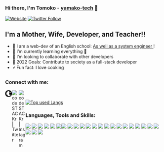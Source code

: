 ### Hi there, I'm Tomoko -  [yamako-tech][website] 👋 

[![Website](https://img.shields.io/website?label=ask-tech-gatsby.netlify.app&style=for-the-badge&url=https%3A%2F%2Fcodestackr.com)](https://ask-tech-gatsby.netlify.app/)
[![Twitter Follow](https://img.shields.io/twitter/follow/t_yamamomo?color=1DA1F2&logo=twitter&style=for-the-badge)](https://twitter.com/intent/follow?original_referer=https%3A%2F%2Fgithub.com%2Ft_yamamomo&screen_name=t_yamamomo)


## I'm a Mother, Wife, Developer, and Teacher!!

- 🔭 I am a web-dev of an English school: [As well as a system engineer ][school]!
- 🌱 I’m currently learning everything 🤣
- 👯 I’m looking to collaborate with other developers
- 🥅 2022 Goals: Contribute to society as a full-stack developer
- ⚡ Fun fact: I love cooking

### Connect with me:

[<img align="left" alt="ask-tech-gatsby.netlify.app" width="22px" src="https://raw.githubusercontent.com/iconic/open-iconic/master/svg/globe.svg" />][website]
[<img align="left" alt="codeSTACKr | Twitter" width="22px" src="https://cdn.jsdelivr.net/npm/simple-icons@v3/icons/twitter.svg" />][twitter]
[<img align="left" alt="codeSTACKr | Instagram" width="22px" src="https://cdn.jsdelivr.net/npm/simple-icons@v3/icons/instagram.svg" />][instagram]

<br />

<!-- ソースコード統計 -->
[![Top used Langs](https://github-readme-stats.vercel.app/api/top-langs/?username=yamako-tech&layout=compact&theme=tokyonight)](https://github.com/yamako-tech/)

### Languages, Tools and Skills:

<img src="https://img.icons8.com/dusk/64/000000/code.png" width="22px"/> <img src="https://img.icons8.com/dusk/64/000000/visual-studio-code-2019.png" width="22px"/> <img src="https://img.icons8.com/dusk/64/000000/pycharm.png" width="22px"/> <img src="https://img.icons8.com/color/48/000000/django.png" width="22px"/> <img src="https://img.icons8.com/ios/50/000000/flask.png" width="22px"/> <img src="https://img.icons8.com/dusk/64/000000/python.png" width="22px"/><img src="https://img.icons8.com/dusk/64/000000/javascript.png" width="22px"/> <img src="https://img.icons8.com/dusk/64/000000/react.png" width="22px"/> <img src="https://img.icons8.com/dusk/64/000000/html-5.png" width="22px"/> <img src="https://img.icons8.com/external-prettycons-flat-prettycons/94/000000/external-css-web-seo-prettycons-flat-prettycons.png" width="22px" /> <img src="https://img.icons8.com/color/48/000000/bootstrap.png" width="22px"/> <img src="https://img.icons8.com/dusk/64/000000/wordpress.png" width="22px"/> <img src="https://img.icons8.com/dusk/64/000000/domain.png" width="22px"/> <img src="https://img.icons8.com/dusk/64/000000/security-ssl.png" width="22px"/> <img src="https://img.icons8.com/dusk/64/000000/server.png" width="22px"/> <img src="https://img.icons8.com/material-rounded/24/000000/dns.png" width="22px"/> <img src="https://img.icons8.com/color/48/000000/google-cloud-platform.png" width="22px"/> <img src="https://img.icons8.com/dusk/64/000000/ssh.png" width="22px"/> <img src="https://img.icons8.com/dusk/64/000000/share-2.png" width="22px"/> <img src="https://img.icons8.com/color/48/000000/npm.png" width="22px"/> <img src="https://img.icons8.com/fluency/48/000000/node-js.png" width="22px"/>
<img src="https://img.icons8.com/dusk/64/000000/postman-api.png" width="22px"/> <img src="https://img.icons8.com/dusk/64/000000/marketing.png" width="22px"/> <img src="https://img.icons8.com/external-inipagistudio-lineal-color-inipagistudio/64/000000/external-bilingual-language-learning-inipagistudio-lineal-color-inipagistudio.png" width="22px"/> <img src="https://img.icons8.com/office/48/000000/video-editing.png" width="22px" />


[website]: https://ask-tech-gatsby.netlify.app/
[school]: https://ask946.com/
[twitter]: https://twitter.com/t_yamamomo
[youtube]: https://www.youtube.com/playlist?list=PL1TKyoLbKRjRQ42ITxiYfR0CQBPtcNShT
[instagram]: https://www.instagram.com/yamako2222

